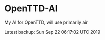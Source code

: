 # OpenTTD-AI
My AI for OpenTTD, will use primarily air

Latest backup: Sun Sep 22 06:17:02 UTC 2019

